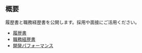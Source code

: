 ## 概要
履歴書と職務経歴書を公開します。採用や面接にご活用ください。

* [履歴書](https://github.com/iwaseasahi/curriculum-vitae/blob/master/resume.md)
* [職務経歴書](https://github.com/iwaseasahi/curriculum-vitae/blob/master/curriculum-vitae.md)
* [開発パフォーマンス](https://github.com/iwaseasahi/curriculum-vitae/blob/master/development-performance.md)
